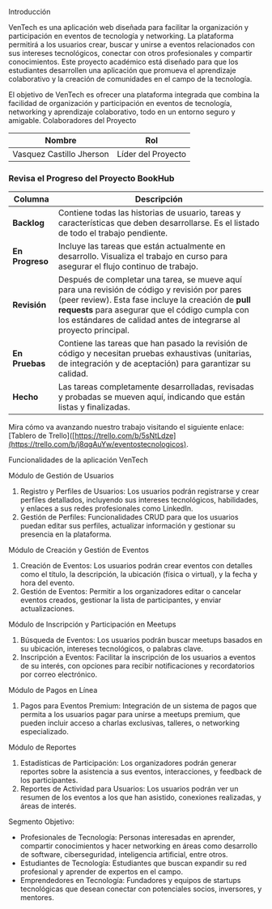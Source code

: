 Introducción

VenTech es una aplicación web diseñada para facilitar la organización y participación en eventos de tecnología y networking. La plataforma permitirá a los usuarios crear, buscar y unirse a eventos relacionados con sus intereses tecnológicos, conectar con otros profesionales y compartir conocimientos. Este proyecto académico está diseñado para que los estudiantes desarrollen una aplicación que promueva el aprendizaje colaborativo y la creación de comunidades en el campo de la tecnología.

El objetivo de VenTech es ofrecer una plataforma integrada que combina la facilidad de organización y participación en eventos de tecnología, networking y aprendizaje colaborativo, todo en un entorno seguro y amigable.
Colaboradores del Proyecto

| **Nombre**                        | **Rol**                                     | 
|-----------------------------------|---------------------------------------------|
| Vasquez Castillo Jherson      | Líder del Proyecto |    

### Revisa el Progreso del Proyecto BookHub

| **Columna**       | **Descripción**                                                                                                                                    |
|-------------------|----------------------------------------------------------------------------------------------------------------------------------------------------|
| **Backlog**       | Contiene todas las historias de usuario, tareas y características que deben desarrollarse. Es el listado de todo el trabajo pendiente.              |
| **En Progreso**   | Incluye las tareas que están actualmente en desarrollo. Visualiza el trabajo en curso para asegurar el flujo continuo de trabajo.                   |
| **Revisión**      | Después de completar una tarea, se mueve aquí para una revisión de código y revisión por pares (peer review). Esta fase incluye la creación de **pull requests** para asegurar que el código cumpla con los estándares de calidad antes de integrarse al proyecto principal. |
| **En Pruebas**    | Contiene las tareas que han pasado la revisión de código y necesitan pruebas exhaustivas (unitarias, de integración y de aceptación) para garantizar su calidad. |
| **Hecho**         | Las tareas completamente desarrolladas, revisadas y probadas se mueven aquí, indicando que están listas y finalizadas.                               |

Mira cómo va avanzando nuestro trabajo visitando el siguiente enlace: [Tablero de Trello]([https://trello.com/b/5sNtLdze](https://trello.com/b/j8qgAuYw/eventostecnologicos).

Funcionalidades de la aplicación VenTech

Módulo de Gestión de Usuarios
1. Registro y Perfiles de Usuarios: Los usuarios podrán registrarse y crear perfiles detallados, incluyendo sus intereses tecnológicos, habilidades, y enlaces a sus redes profesionales como LinkedIn.
2. Gestión de Perfiles: Funcionalidades CRUD para que los usuarios puedan editar sus perfiles, actualizar información y gestionar su presencia en la plataforma.

Módulo de Creación y Gestión de Eventos
1. Creación de Eventos: Los usuarios podrán crear eventos con detalles como el título, la descripción, la ubicación (física o virtual), y la fecha y hora del evento.
2. Gestión de Eventos: Permitir a los organizadores editar o cancelar eventos creados, gestionar la lista de participantes, y enviar actualizaciones.

Módulo de Inscripción y Participación en Meetups
1. Búsqueda de Eventos: Los usuarios podrán buscar meetups basados en su ubicación, intereses tecnológicos, o palabras clave.
2. Inscripción a Eventos: Facilitar la inscripción de los usuarios a eventos de su interés, con opciones para recibir notificaciones y recordatorios por correo electrónico.

Módulo de Pagos en Línea
1. Pagos para Eventos Premium: Integración de un sistema de pagos que permita a los usuarios pagar para unirse a meetups premium, que pueden incluir acceso a charlas exclusivas, talleres, o networking especializado.

Módulo de Reportes
1. Estadísticas de Participación: Los organizadores podrán generar reportes sobre la asistencia a sus eventos, interacciones, y feedback de los participantes.
2. Reportes de Actividad para Usuarios: Los usuarios podrán ver un resumen de los eventos a los que han asistido, conexiones realizadas, y áreas de interés.

Segmento Objetivo:
- Profesionales de Tecnología: Personas interesadas en aprender, compartir conocimientos y hacer networking en áreas como desarrollo de software, ciberseguridad, inteligencia artificial, entre otros.
- Estudiantes de Tecnología: Estudiantes que buscan expandir su red profesional y aprender de expertos en el campo.
- Emprendedores en Tecnología: Fundadores y equipos de startups tecnológicas que desean conectar con potenciales socios, inversores, y mentores.


